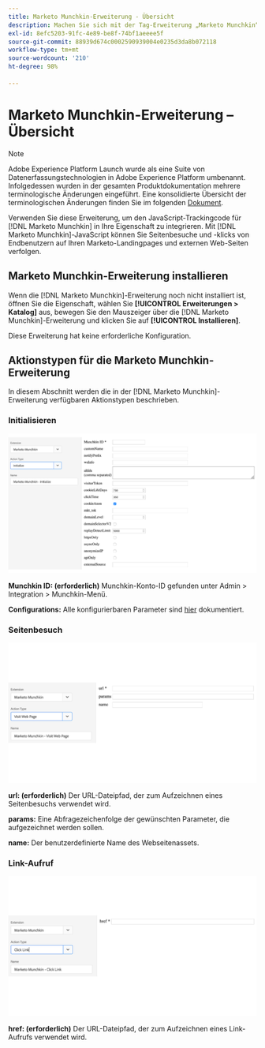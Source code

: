 ```yaml
---
title: Marketo Munchkin-Erweiterung - Übersicht
description: Machen Sie sich mit der Tag-Erweiterung „Marketo Munchkin“ in Adobe Experience Platform vertraut.
exl-id: 8efc5203-91fc-4e89-be8f-74bf1aeeee5f
source-git-commit: 88939d674c0002590939004e0235d3da8b072118
workflow-type: tm+mt
source-wordcount: '210'
ht-degree: 98%

---
```


# Marketo Munchkin-Erweiterung – Übersicht

>[!NOTE]
>
>Adobe Experience Platform Launch wurde als eine Suite von Datenerfassungstechnologien in Adobe Experience Platform umbenannt. Infolgedessen wurden in der gesamten Produktdokumentation mehrere terminologische Änderungen eingeführt. Eine konsolidierte Übersicht der terminologischen Änderungen finden Sie im folgenden [Dokument](../../../term-updates.md).

Verwenden Sie diese Erweiterung, um den JavaScript-Trackingcode für [!DNL Marketo Munchkin] in Ihre Eigenschaft zu integrieren. Mit [!DNL Marketo Munchkin]-JavaScript können Sie Seitenbesuche und -klicks von Endbenutzern auf Ihren Marketo-Landingpages und externen Web-Seiten verfolgen.

## Marketo Munchkin-Erweiterung installieren

Wenn die [!DNL Marketo Munchkin]-Erweiterung noch nicht installiert ist, öffnen Sie die Eigenschaft, wählen Sie **[!UICONTROL Erweiterungen > Katalog]** aus, bewegen Sie den Mauszeiger über die [!DNL Marketo Munchkin]-Erweiterung und klicken Sie auf **[!UICONTROL Installieren]**.

Diese Erweiterung hat keine erforderliche Konfiguration.

## Aktionstypen für die Marketo Munchkin-Erweiterung

In diesem Abschnitt werden die in der [!DNL Marketo Munchkin]-Erweiterung verfügbaren Aktionstypen beschrieben.

### Initialisieren

![](../../../images/munchkin-Init.png)

**Munchkin ID: (erforderlich)** Munchkin-Konto-ID gefunden unter Admin > Integration > Munchkin-Menü.

**Configurations:** Alle konfigurierbaren Parameter sind [hier](https://developers.marketo.com/javascript-api/lead-tracking/configuration/) dokumentiert.

### Seitenbesuch

![](../../../images/munchkin-visit-page.png)

**url: (erforderlich)** Der URL-Dateipfad, der zum Aufzeichnen eines Seitenbesuchs verwendet wird.

**params:** Eine Abfragezeichenfolge der gewünschten Parameter, die aufgezeichnet werden sollen.

**name:** Der benutzerdefinierte Name des Webseitenassets.

### Link-Aufruf

![](../../../images/munchkin-click-link.png)

**href: (erforderlich)** Der URL-Dateipfad, der zum Aufzeichnen eines Link-Aufrufs verwendet wird.
